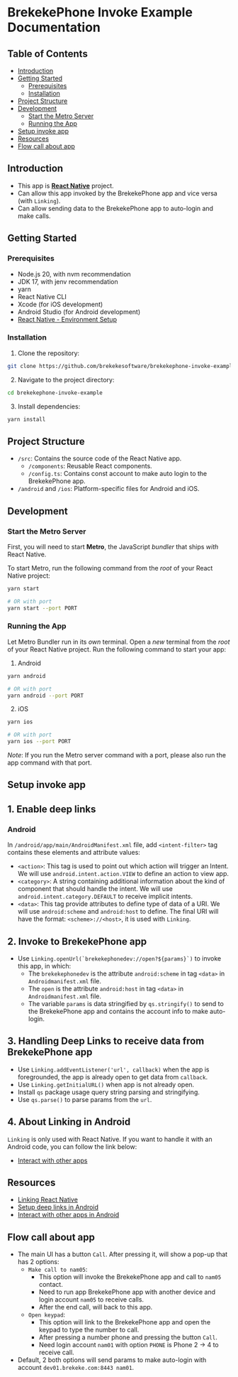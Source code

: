 # BrekekePhone Invoke Example Documentation

## Table of Contents

- [Introduction](#introduction)
- [Getting Started](#getting-started)
  - [Prerequisites](#prerequisites)
  - [Installation](#installation)
- [Project Structure](#project-structure)
- [Development](#Development)
  - [Start the Metro Server](#start-the-metro-server)
  - [Running the App](#running-the-app)
- [Setup invoke app](#setup-invoke-app)
- [Resources](#resources)
- [Flow call about app](#flow-call-about-app)

## Introduction

- This app is [**React Native**](https://reactnative.dev) project.
- Can allow this app invoked by the BrekekePhone app and vice versa (with `Linking`).
- Can allow sending data to the BrekekePhone app to auto-login and make calls.

## Getting Started

### Prerequisites

- Node.js 20, with nvm recommendation
- JDK 17, with jenv recommendation
- yarn
- React Native CLI
- Xcode (for iOS development)
- Android Studio (for Android development)
- [React Native - Environment Setup](https://reactnative.dev/docs/environment-setup)

### Installation

1. Clone the repository:

```bash
git clone https://github.com/brekekesoftware/brekekephone-invoke-example.git
```

2. Navigate to the project directory:

```bash
cd brekekephone-invoke-example
```

3. Install dependencies:

```bash
yarn install
```

## Project Structure

- `/src`: Contains the source code of the React Native app.
  - `/components`: Reusable React components.
  - `/config.ts`: Contains const account to make auto login to the BrekekePhone app.
- `/android` and `/ios`: Platform-specific files for Android and iOS.

## Development

### Start the Metro Server

First, you will need to start **Metro**, the JavaScript _bundler_ that ships _with_ React Native.

To start Metro, run the following command from the _root_ of your React Native project:

```bash
yarn start

# OR with port
yarn start --port PORT
```

### Running the App

Let Metro Bundler run in its _own_ terminal. Open a _new_ terminal from the _root_ of your React Native project. Run the following command to start your app:

1. Android

```bash
yarn android

# OR with port
yarn android --port PORT
```

2. iOS

```bash
yarn ios

# OR with port
yarn ios --port PORT
```

_Note_: If you run the Metro server command with a port, please also run the app command with that port.

## Setup invoke app

## 1. Enable deep links

### Android

In `/android/app/main/AndroidManifest.xml` file, add `<intent-filter>` tag contains these elements and attribute values:

- `<action>`: This tag is used to point out which action will trigger an Intent. We will use `android.intent.action.VIEW` to define an action to view app.
- `<category>`: A string containing additional information about the kind of component that should handle the intent. We will use `android.intent.category.DEFAULT` to receive implicit intents.
- `<data>`: This tag provide attributes to define type of data of a URI. We will use `android:scheme` and `android:host` to define. The final URI will have the format: `<scheme>://<host>`, it is used with `Linking`.

## 2. Invoke to BrekekePhone app

- Use ``Linking.openUrl(`brekekephonedev://open?${params}`)`` to invoke this app, in which:
  - The `brekekephonedev` is the attribute `android:scheme` in tag `<data>` in `Androidmanifest.xml` file.
  - The `open` is the attribute `android:host` in tag `<data>` in `Androidmanifest.xml` file.
  - The variable `params` is data stringified by `qs.stringify()` to send to the BrekekePhone app and contains the account info to make auto-login.

## 3. Handling Deep Links to receive data from BrekekePhone app

- Use `Linking.addEventListener('url', callback)` when the app is foregrounded, the app is already open to get data from `callback`.
- Use `Linking.getInitialURL()` when app is not already open.
- Install `qs` package usage query string parsing and stringifying.
- Use `qs.parse()` to parse params from the `url`.

## 4. About Linking in Android

`Linking` is only used with React Native. If you want to handle it with an Android code, you can follow the link below:

- [Interact with other apps](https://developer.android.com/training/basics/intents)

## Resources

- [Linking React Native](https://reactnative.dev/docs/linking)
- [Setup deep links in Android](https://developer.android.com/training/app-links/deep-linking)
- [Interact with other apps in Android](https://developer.android.com/training/basics/intents)

## Flow call about app

- The main UI has a button `Call`. After pressing it, will show a pop-up that has 2 options:
  - `Make call to nam05`:
    - This option will invoke the BrekekePhone app and call to `nam05` contact.
    - Need to run app BrekekePhone app with another device and login account `nam05` to receive calls.
    - After the end call, will back to this app.
  - `Open keypad`:
    - This option will link to the BrekekePhone app and open the keypad to type the number to call.
    - After pressing a number phone and pressing the button `Call`.
    - Need login account `nam01` with option `PHONE` is Phone 2 -> 4 to receive call.
- Default, 2 both options will send params to make auto-login with account `dev01.brekeke.com:8443 nam01`.

